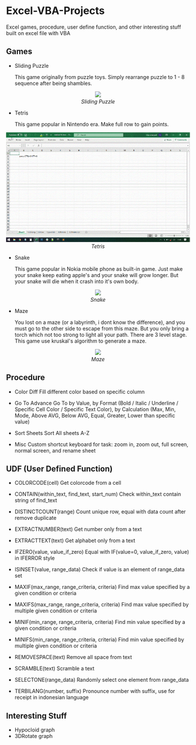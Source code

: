 # Excel-VBA-Projects
Excel games, procedure, user define function, and other interesting stuff built on excel file with VBA


## Games
- Sliding Puzzle

  This game originally from puzzle toys. Simply rearrange puzzle to 1 - 8 sequence after being shambles. 
<p align="center">
  <img src="demo/Sliding Puzzle demo.gif" height="300"><br/>
  <i>Sliding Puzzle</i>
</p>

- Tetris

  This game popular in Nintendo era. Make full row to gain points.
<p align="center">
  <img src="demo/Tetris demo.gif" height="300"><br/>
  <i>Tetris</i>
</p>

- Snake

  This game popular in Nokia mobile phone as built-in game. Just make your snake keep eating apple's and your snake will grow longer.
  But your snake will die when it crash into it's own body. 
<p align="center">
  <img src="demo/Snake demo.gif" height="300"><br/>
  <i>Snake</i>
</p>

- Maze

  You lost on a maze (or a labyrinth, i dont know the difference), and you must go to the other side to escape from this maze.
  But you only bring a torch which not too strong to light all your path. There are 3 level stage.
  This game use kruskal's algorithm to generate a maze. 
<p align="center">
  <img src="demo/Maze demo.gif" height="300"><br/>
  <i>Maze</i>
</p>

## Procedure
- Color Diff
  Fill different color based on specific column

- Go To Advance
  Go To by Value, by Format (Bold / Italic / Underline / Specific Cell Color / Specific Text Color),
  by Calculation (Max, Min, Mode, Above AVG, Below AVG, Equal, Greater, Lower than specific value)

- Sort Sheets
  Sort All sheets A-Z

- Misc
  Custom shortcut keyboard for task: zoom in, zoom out, full screen, normal screen, and rename sheet


## UDF (User Defined Function)
- COLORCODE(cell)
  Get colorcode from a cell

- CONTAIN(within_text, find_text, start_num)
  Check within_text contain string of find_text

- DISTINCTCOUNT(range)
  Count unique row, equal with data count after remove duplicate

- EXTRACTNUMBER(text)
  Get number only from a text

- EXTRACTTEXT(text)
  Get alphabet only from a text

- IFZERO(value, value_if_zero)
  Equal with IF(value=0, value_if_zero, value) in IFERROR style

- ISINSET(value, range_data)
  Check if value is an element of range_data set
  
- MAXIF(max_range, range_criteria, criteria)
  Find max value specified by a given condition or criteria

- MAXIFS(max_range, range_criteria, criteria)
  Find max value specified by multiple given condition or criteria

- MINIF(min_range, range_criteria, criteria)
  Find min value specified by a given condition or criteria

- MINIFS(min_range, range_criteria, criteria)
  Find min value specified by multiple given condition or criteria

- REMOVESPACE(text)
  Remove all space from text

- SCRAMBLE(text)
  Scramble a text

- SELECTONE(range_data)
  Randomly select one element from range_data

- TERBILANG(number, suffix)
  Pronounce number with suffix, use for receipt in indonesian language


## Interesting Stuff
- Hypocloid graph
- 3DRotate graph